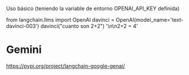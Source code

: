 Uso básico (teniendo la variable de entorno OPENAI_API_KEY definida)

from langchain.llms import OpenAI
davinci = OpenAI(model_name='text-davinci-003')
davinci("cuanto son 2+2")
'\n\n2+2 = 4'

# Gemini

<https://pypi.org/project/langchain-google-genai/>
